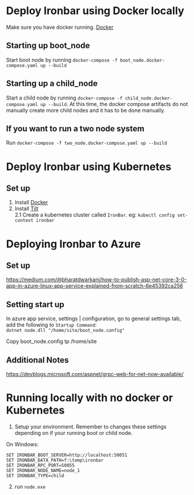 # Deploy Ironbar using Docker locally

Make sure you have docker running. [Docker](https://www.docker.com/products/docker-desktop/)    

## Starting up boot_node  

Start boot node by running `docker-compose -f boot_node.docker-compose.yaml up --build`  

## Starting up a child_node
Start a child node  by running `docker-compose -f child_node.docker-compose.yaml up --build`.  At this time, the docker compose artifacts do not manually
create more child nodes and it has to be done manually.    

## If you want to run a two node system
Run `docker-compose -f two_node.docker-compose.yaml up --build`    



# Deploy Ironbar using Kubernetes

## Set up
1. Install [Docker](https://www.docker.com/products/docker-desktop/)  
2. Install [Tilt](https://docs.tilt.dev/install.html)  
2.1 Create a kubernetes cluster called `IronBar`.  eg: `kubectl config set-context ironbar`



# Deploying Ironbar to Azure

## Set up
https://medium.com/@bharatdwarkani/how-to-publish-asp-net-core-3-0-app-in-azure-linux-app-service-explained-from-scratch-6e45392ca256

## Setting start up
In azure app service, settings | configuration, go to general settings tab, add the following to `Startup Command`:  
`dotnet node.dll "/home/site/boot_node.config"`
 
Copy boot_node.config tp /home/site 
 
## Additional Notes
https://devblogs.microsoft.com/aspnet/grpc-web-for-net-now-available/

# Running locally with no docker or Kubernetes

1. Setup your environment.  Remember to changes these settings depending on if your running boot or child node. 

On Windows:  
```
SET IRONBAR_BOOT_SERVER=http://localhost:50051
SET IRONBAR_DATA_PATH=f:\temp\ironbar
SET IRONBAR_RPC_PORT=50055
SET IRONBAR_NODE_NAME=node_1
SET IRONBAR_TYPE=child
```
2. run `node.exe`



